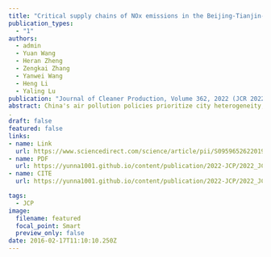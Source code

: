 ```yaml
---
title: "Critical supply chains of NOx emissions in the Beijing-Tianjin-Hebei urban agglomeration" 
publication_types:
  - "1"
authors:
  - admin
  - Yuan Wang
  - Heran Zheng
  - Zengkai Zhang
  - Yanwei Wang
  - Heng Li
  - Yaling Lu
publication: "Journal of Cleaner Production, Volume 362, 2022 (JCR 2022)"
abstract: China's air pollution policies prioritize city heterogeneity, and launch the one-city-one-policy framework. Production fragmentation extends air pollution policies beyond the local scale. Therefore, air pollution needs to be controlled in coordination between cities rather than individually, considering the pollution embodied in supply chains. We illustrate the embodied NOx in supply chains and its transfer patterns in the highly polluted Beijing-Tianjin-Hebei (BTH) urban agglomeration in China, with a city-level multiregional input-output (MRIO) model in 2012. The results indicate that Tangshan and Beijing are BTH cities with the highest production- and consumption-based NOx emissions, respectively. The electricity and heat, metal, and nonmetal sectors are the main suppliers in the NOx supply chains. The critical supply chain paths largely terminate at the final demand of the construction sector in Beijing, Tianjin, Baoding and Shijiazhuang and the equipment manufacturing sector in southeastern Chinese provinces. Despite industry heterogeneity, the NOx transfer pattern between BTH cities is generally efficient, extending from low-to high-emission intensity cities, while the pattern between BTH cities and other provinces is the opposite. The results reveal the city-level emission reduction potential. The emission intensities of BTH production-oriented cities should be reduced because the transfer of polluting enterprises to southeastern coastal areas is unrealistic. Financial incentives can be offered to enterprises purchasing products from low-emission intensity enterprises. It is an effective measure to establish a capital and technical cooperation system between key supply chains node cities, such as Tangshan and its major steel product consumption regions.
.
draft: false
featured: false
links:
- name: Link
  url: https://www.sciencedirect.com/science/article/pii/S0959652622019825
- name: PDF
  url: https://yunna1001.github.io/content/publication/2022-JCP/2022_JCP.pdf
- name: CITE
  url: https://yunna1001.github.io/content/publication/2022-JCP/2022_JCP_cite.bib

tags:
  - JCP
image:
  filename: featured
  focal_point: Smart
  preview_only: false
date: 2016-02-17T11:10:10.250Z
---
```

